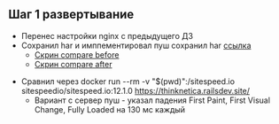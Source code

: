## Шаг 1 развертывание

- Перенес настройки nginx с предыдущего ДЗ
- Сохранил har и имппементировал пуш сохранил har [ссылка](https://drive.google.com/file/d/1OvC2le_Dv9o2h6PuBS6fgoqaU82sYsFJ/view?usp=sharing)
  - [Скрин compare before](https://prnt.sc/rd1d4h)
  - [Скрин compare after](https://prnt.sc/rd1daj)

* Сравнил через docker run --rm -v "\$(pwd)":/sitespeed.io sitespeedio/sitespeed.io:12.1.0 https://thinknetica.railsdev.site/
  - Вариант с сервер пуш - указал падения First Paint, First Visual Change, Fully Loaded на 130 мс каждый
